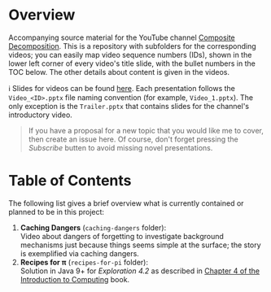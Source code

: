 # Overview
Accompanying source material for the YouTube channel [Composite Decomposition](https://www.youtube.com/channel/UCoIzuQPcDtFwd1CPS-5tnJA). This is a repository with subfolders for the corresponding videos; you can easily map video sequence numbers (IDs), shown in the lower left corner of every video's title slide, with the bullet numbers in the TOC below. The other details about content is given in the videos.

:information_source: Slides for videos can be found [here](https://drive.google.com/drive/folders/1X6XTbhMM_CAfaKP40pqBXpb3gCgv3-Mz?usp=sharing). Each presentation follows the `Video_<ID>.pptx` file naming convention (for example, `Video_1.pptx`). The only exception is the `Trailer.pptx` that contains slides for the channel's introductory video.

> If you have a proposal for a new topic that you would like me to cover, then create an issue here. Of course, don't forget pressing the _Subscribe_ butten to avoid missing novel presentations.

# Table of Contents
The following list gives a brief overview what is currently contained or planned to be in this project:

1.  **Caching Dangers** (`caching-dangers` folder):  
   Video about dangers of forgetting to investigate background mechanisms just because things seems simple at the surface; the story is exemplified via caching dangers.
2.  **Recipes for &pi;** (`recipes-for-pi` folder):  
   Solution in Java 9+ for *Exploration 4.2* as described in [Chapter 4 of the Introduction to Computing](http://computingbook.org/Problems.pdf) book.
